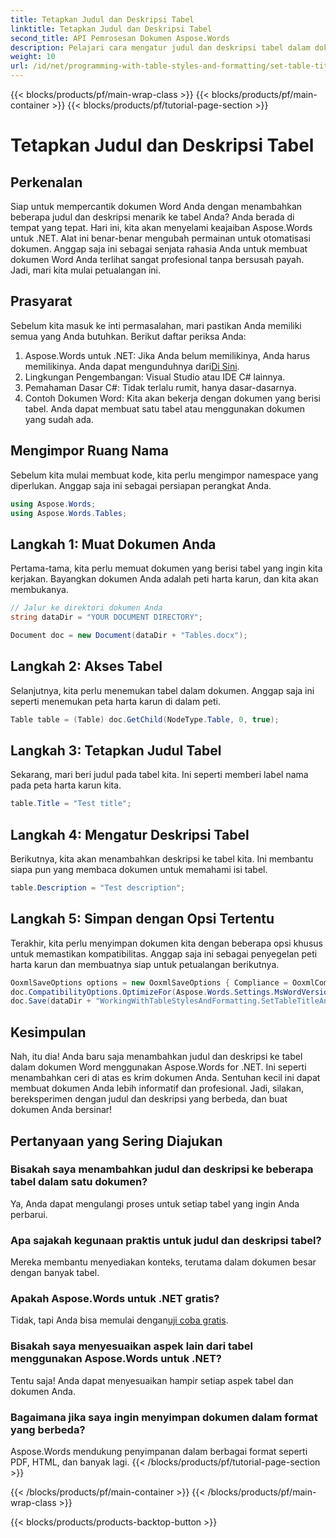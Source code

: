 ```yaml
---
title: Tetapkan Judul dan Deskripsi Tabel
linktitle: Tetapkan Judul dan Deskripsi Tabel
second_title: API Pemrosesan Dokumen Aspose.Words
description: Pelajari cara mengatur judul dan deskripsi tabel dalam dokumen Word menggunakan Aspose.Words untuk .NET. Ikuti panduan terperinci kami untuk meningkatkan profesionalisme dokumen Anda.
weight: 10
url: /id/net/programming-with-table-styles-and-formatting/set-table-title-and-description/
---
```


{{< blocks/products/pf/main-wrap-class >}}
{{< blocks/products/pf/main-container >}}
{{< blocks/products/pf/tutorial-page-section >}}

# Tetapkan Judul dan Deskripsi Tabel

## Perkenalan

Siap untuk mempercantik dokumen Word Anda dengan menambahkan beberapa judul dan deskripsi menarik ke tabel Anda? Anda berada di tempat yang tepat. Hari ini, kita akan menyelami keajaiban Aspose.Words untuk .NET. Alat ini benar-benar mengubah permainan untuk otomatisasi dokumen. Anggap saja ini sebagai senjata rahasia Anda untuk membuat dokumen Word Anda terlihat sangat profesional tanpa bersusah payah. Jadi, mari kita mulai petualangan ini.

## Prasyarat

Sebelum kita masuk ke inti permasalahan, mari pastikan Anda memiliki semua yang Anda butuhkan. Berikut daftar periksa Anda:

1.  Aspose.Words untuk .NET: Jika Anda belum memilikinya, Anda harus memilikinya. Anda dapat mengunduhnya dari[Di Sini](https://releases.aspose.com/words/net/).
2. Lingkungan Pengembangan: Visual Studio atau IDE C# lainnya.
3. Pemahaman Dasar C#: Tidak terlalu rumit, hanya dasar-dasarnya.
4. Contoh Dokumen Word: Kita akan bekerja dengan dokumen yang berisi tabel. Anda dapat membuat satu tabel atau menggunakan dokumen yang sudah ada.

## Mengimpor Ruang Nama

Sebelum kita mulai membuat kode, kita perlu mengimpor namespace yang diperlukan. Anggap saja ini sebagai persiapan perangkat Anda.

```csharp
using Aspose.Words;
using Aspose.Words.Tables;
```

## Langkah 1: Muat Dokumen Anda

Pertama-tama, kita perlu memuat dokumen yang berisi tabel yang ingin kita kerjakan. Bayangkan dokumen Anda adalah peti harta karun, dan kita akan membukanya.

```csharp
// Jalur ke direktori dokumen Anda
string dataDir = "YOUR DOCUMENT DIRECTORY";

Document doc = new Document(dataDir + "Tables.docx");
```

## Langkah 2: Akses Tabel

Selanjutnya, kita perlu menemukan tabel dalam dokumen. Anggap saja ini seperti menemukan peta harta karun di dalam peti.

```csharp
Table table = (Table) doc.GetChild(NodeType.Table, 0, true);
```

## Langkah 3: Tetapkan Judul Tabel

Sekarang, mari beri judul pada tabel kita. Ini seperti memberi label nama pada peta harta karun kita.

```csharp
table.Title = "Test title";
```

## Langkah 4: Mengatur Deskripsi Tabel

Berikutnya, kita akan menambahkan deskripsi ke tabel kita. Ini membantu siapa pun yang membaca dokumen untuk memahami isi tabel.

```csharp
table.Description = "Test description";
```

## Langkah 5: Simpan dengan Opsi Tertentu

Terakhir, kita perlu menyimpan dokumen kita dengan beberapa opsi khusus untuk memastikan kompatibilitas. Anggap saja ini sebagai penyegelan peti harta karun dan membuatnya siap untuk petualangan berikutnya.

```csharp
OoxmlSaveOptions options = new OoxmlSaveOptions { Compliance = OoxmlCompliance.Iso29500_2008_Strict };
doc.CompatibilityOptions.OptimizeFor(Aspose.Words.Settings.MsWordVersion.Word2016);
doc.Save(dataDir + "WorkingWithTableStylesAndFormatting.SetTableTitleAndDescription.docx", options);
```

## Kesimpulan

Nah, itu dia! Anda baru saja menambahkan judul dan deskripsi ke tabel dalam dokumen Word menggunakan Aspose.Words for .NET. Ini seperti menambahkan ceri di atas es krim dokumen Anda. Sentuhan kecil ini dapat membuat dokumen Anda lebih informatif dan profesional. Jadi, silakan, bereksperimen dengan judul dan deskripsi yang berbeda, dan buat dokumen Anda bersinar!

## Pertanyaan yang Sering Diajukan

### Bisakah saya menambahkan judul dan deskripsi ke beberapa tabel dalam satu dokumen?
Ya, Anda dapat mengulangi proses untuk setiap tabel yang ingin Anda perbarui.

### Apa sajakah kegunaan praktis untuk judul dan deskripsi tabel?
Mereka membantu menyediakan konteks, terutama dalam dokumen besar dengan banyak tabel.

### Apakah Aspose.Words untuk .NET gratis?
 Tidak, tapi Anda bisa memulai dengan[uji coba gratis](https://releases.aspose.com/).

### Bisakah saya menyesuaikan aspek lain dari tabel menggunakan Aspose.Words untuk .NET?
Tentu saja! Anda dapat menyesuaikan hampir setiap aspek tabel dan dokumen Anda.

### Bagaimana jika saya ingin menyimpan dokumen dalam format yang berbeda?
Aspose.Words mendukung penyimpanan dalam berbagai format seperti PDF, HTML, dan banyak lagi.
{{< /blocks/products/pf/tutorial-page-section >}}

{{< /blocks/products/pf/main-container >}}
{{< /blocks/products/pf/main-wrap-class >}}

{{< blocks/products/products-backtop-button >}}
